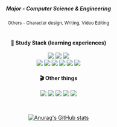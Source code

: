 
<div align="center">
  <h5>Major - Computer Science & Engineering</h5>
  <sup>Others - Character design, Writing, Video Editing</sup>
  <br/>
  <br/>
  <h4>🎫 Study Stack (learning experiences) </h4>
<!--
HTML5,CSS3,JavaScript,
Python,Java,C++,C#,Unity,OracleDB
-->
  <p>
  <img src="https://img.shields.io/badge/HTML5-E34F26?style=flat-square&logo=HTML5&logoColor=white"/>
  <img src="https://img.shields.io/badge/CSS3-1572B6?style=flat-square&logo=CSS3&logoColor=white"/>
  <img src="https://img.shields.io/badge/JavaScript-F7DF1E?style=flat-square&logo=JavaScript&logoColor=white"/>
  <br/>
  <img src="https://img.shields.io/badge/Python-3776AB?style=flat-square&logo=Python&logoColor=white"/>
  <img src="https://img.shields.io/badge/Java-FF9A00?style=flat-square&logo=Java&logoColor=white"/>
  <img src="https://img.shields.io/badge/C++-83B81A?style=flat-square&logo=&logoColor=white"/> 
  <img src="https://img.shields.io/badge/C♯-8041D9?style=flat-square&logo=&logoColor=white"/>
  <img src="https://img.shields.io/badge/Oracle-F80000?style=flat-square&logo=Oracle&logoColor=white"/>
  <img src="https://img.shields.io/badge/Unity-000000?style=flat-square&logo=Unity&logoColor=white"/>
  </p>
<!--  
SketchUp, ClipStudio, PhotoShop, Premiere Pro, After Effects
-->
  <h4>🎬 Other things </h4>  
  <p>
    <img src="https://img.shields.io/badge/SketchUp-FF0000?style=flat-square&logo=SketchUp&logoColor=white"/>
    <img src="https://img.shields.io/badge/Clip Studio-9E9E9E"/>
    <img src="https://img.shields.io/badge/Adobe Photoshop-31A8FF?style=flat-square&logo=Adobe Photoshop&logoColor=white"/>
    <img src="https://img.shields.io/badge/Adobe Premiere Pro-8F8AFF?style=flat-square&logo=Adobe Premiere Pro&logoColor=white"/>
    <img src="https://img.shields.io/badge/Adobe After Effects-C98AFF?style=flat-square&logo=Adobe After Effects&logoColor=white"/>
  </p>
  <br/>
  
[![Anurag's GitHub stats](https://github-readme-stats.vercel.app/api?username=ky1004)](https://github.com/anuraghazra/github-readme-stats)
</div>

